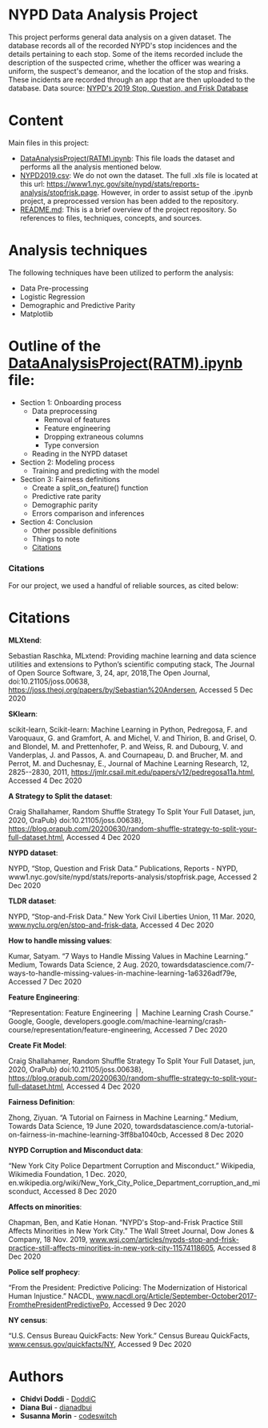 # **NYPD Data Analysis Project**

This project performs general data analysis on a given dataset. The database records all of the recorded NYPD's stop incidences and the details pertaining to each stop. Some of the items recorded include the description of the suspected crime, whether the officer was wearing a uniform, the suspect's demeanor, and the location of the stop and frisks. These incidents are recorded through an app that are then uploaded to the database. Data source: [NYPD's 2019 Stop, Question, and Frisk Database](https://www1.nyc.gov/site/nypd/stats/reports-analysis/stopfrisk.page) 

# Content
Main files in this project:
* [DataAnalysisProject(RATM).ipynb](https://github.com/DoddiC/DataAnalysisProject-RATM/blob/master/DataAnalysisProject(RATM).ipynb): This file loads the dataset and performs all the analysis mentioned below.
* [NYPD2019.csv](https://github.com/DoddiC/DataAnalysisProject-RATM/blob/master/NYPD2019.csv):  We do not own the dataset. The full .xls file is located at this url: https://www1.nyc.gov/site/nypd/stats/reports-analysis/stopfrisk.page. However, in order to assist setup of the .ipynb project, a preprocessed version has been added to the repository. 
* [README.md](https://github.com/DoddiC/DataAnalysisProject-RATM/blob/master/README.md):  This is a brief overview of the project repository. So references to files, techniques, concepts, and sources.

# Analysis techniques
The following techniques have been utilized to perform the analysis:
* Data Pre-processing
* Logistic Regression
* Demographic and Predictive Parity
* Matplotlib

# Outline of the [DataAnalysisProject(RATM).ipynb](https://github.com/DoddiC/DataAnalysisProject-RATM/blob/master/DataAnalysisProject(RATM).ipynb) file:

- Section 1: Onboarding process
  * Data preprocessing
    + Removal of features
    + Feature engineering
    + Dropping extraneous columns
    + Type conversion
  * Reading in the NYPD dataset
- Section 2: Modeling process
  * Training and predicting with the model
- Section 3: Fairness definitions
  * Create a split_on_feature() function
  * Predictive rate parity
  * Demographic parity
  * Errors comparison and inferences
- Section 4: Conclusion
  * Other possible definitions
  * Things to note
  * [Citations](#citations)
    
<!-- toc --> 

### Citations

For our project, we used a handful of reliable sources, as cited below:

# Citations

**MLXtend**:

Sebastian Raschka, MLxtend: Providing machine learning and data science utilities and extensions to Python’s scientific computing stack, The Journal of Open Source Software, 3, 24, apr, 2018,The Open Journal, doi:10.21105/joss.00638, https://joss.theoj.org/papers/by/Sebastian%20Andersen, Accessed 5 Dec 2020

**SKlearn**:

scikit-learn, Scikit-learn: Machine Learning in Python, Pedregosa, F. and Varoquaux, G. and Gramfort, A. and Michel, V. and Thirion, B. and Grisel, O. and Blondel, M. and Prettenhofer, P. and Weiss, R. and Dubourg, V. and Vanderplas, J. and Passos, A. and Cournapeau, D. and Brucher, M. and Perrot, M. and Duchesnay, E., Journal of Machine Learning Research, 12, 2825--2830, 2011, https://jmlr.csail.mit.edu/papers/v12/pedregosa11a.html, Accessed 4 Dec 2020


**A Strategy to Split the dataset**:

Craig Shallahamer, Random Shuffle Strategy To Split Your Full Dataset, jun, 2020, OraPub} doi:10.21105/joss.00638}, https://blog.orapub.com/20200630/random-shuffle-strategy-to-split-your-full-dataset.html, Accessed 4 Dec 2020

**NYPD dataset**:

NYPD, “Stop, Question and Frisk Data.” Publications, Reports - NYPD, www1.nyc.gov/site/nypd/stats/reports-analysis/stopfrisk.page, Accessed 2 Dec 2020

**TLDR dataset**: 

NYPD, “Stop-and-Frisk Data.” New York Civil Liberties Union, 11 Mar. 2020, www.nyclu.org/en/stop-and-frisk-data, Accessed 4 Dec 2020

**How to handle missing values**: 

Kumar, Satyam. “7 Ways to Handle Missing Values in Machine Learning.” Medium, Towards Data Science, 2 Aug. 2020, towardsdatascience.com/7-ways-to-handle-missing-values-in-machine-learning-1a6326adf79e, Accessed 7 Dec 2020

**Feature Engineering**: 

“Representation: Feature Engineering &nbsp;|&nbsp; Machine Learning Crash Course.” Google, Google, developers.google.com/machine-learning/crash-course/representation/feature-engineering, Accessed 7 Dec 2020

**Create Fit Model**: 

Craig Shallahamer, Random Shuffle Strategy To Split Your Full Dataset, jun, 2020, OraPub} doi:10.21105/joss.00638}, https://blog.orapub.com/20200630/random-shuffle-strategy-to-split-your-full-dataset.html, Accessed 4 Dec 2020

**Fairness Definition**: 

Zhong, Ziyuan. “A Tutorial on Fairness in Machine Learning.” Medium, Towards Data Science, 19 June 2020, towardsdatascience.com/a-tutorial-on-fairness-in-machine-learning-3ff8ba1040cb, Accessed 8 Dec 2020

**NYPD Corruption and Misconduct data**: 

“New York City Police Department Corruption and Misconduct.” Wikipedia, Wikimedia Foundation, 1 Dec. 2020, en.wikipedia.org/wiki/New_York_City_Police_Department_corruption_and_misconduct, Accessed 8 Dec 2020

**Affects on minorities**:

Chapman, Ben, and Katie Honan. “NYPD's Stop-and-Frisk Practice Still Affects Minorities in New York City.” The Wall Street Journal, Dow Jones &amp; Company, 18 Nov. 2019, www.wsj.com/articles/nypds-stop-and-frisk-practice-still-affects-minorities-in-new-york-city-11574118605, Accessed 8 Dec 2020

**Police self prophecy**: 

“From the President: Predictive Policing: The Modernization of Historical Human Injustice.” NACDL, www.nacdl.org/Article/September-October2017-FromthePresidentPredictivePo, Accessed 9 Dec 2020

**NY census**:

“U.S. Census Bureau QuickFacts: New York.” Census Bureau QuickFacts, www.census.gov/quickfacts/NY, Accessed 9 Dec 2020


# Authors
* **Chidvi Doddi** - [DoddiC](https://github.com/DoddiC)
* **Diana Bui** - [dianadbui](https://github.com/dianadbui)
* **Susanna Morin** - [codeswitch](https://github.com/codeswitch)

